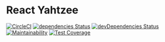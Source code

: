 # React Yahtzee

[![CircleCI](https://circleci.com/gh/SteveJRobertson/react-yahtzee.svg?style=svg)](https://circleci.com/gh/SteveJRobertson/react-yahtzee) [![dependencies Status](https://david-dm.org/stevejrobertson/react-yahtzee/status.svg)](https://david-dm.org/stevejrobertson/react-yahtzee) [![devDependencies Status](https://david-dm.org/stevejrobertson/react-yahtzee/dev-status.svg)](https://david-dm.org/stevejrobertson/react-yahtzee?type=dev) [![Maintainability](https://api.codeclimate.com/v1/badges/e27972800a8ed194be0c/maintainability)](https://codeclimate.com/github/SteveJRobertson/react-yahtzee/maintainability) [![Test Coverage](https://api.codeclimate.com/v1/badges/e27972800a8ed194be0c/test_coverage)](https://codeclimate.com/github/SteveJRobertson/react-yahtzee/test_coverage)
